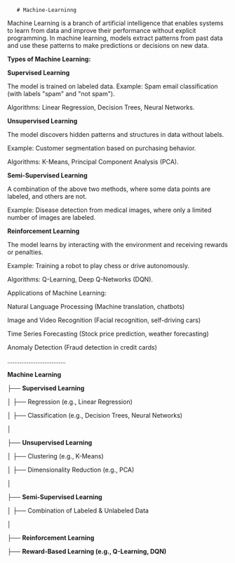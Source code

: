        # Machine-Learninng
Machine Learning is a branch of artificial intelligence that enables systems to learn from data and improve their performance without explicit programming. In machine learning, models extract patterns from past data and use these patterns to make predictions or decisions on new data.

**Types of Machine Learning:**

**Supervised Learning**

The model is trained on labeled data.
Example: Spam email classification (with labels "spam" and "not spam").

Algorithms: Linear Regression, Decision Trees, Neural Networks.

**Unsupervised Learning**

The model discovers hidden patterns and structures in data without labels.

Example: Customer segmentation based on purchasing behavior.

Algorithms: K-Means, Principal Component Analysis (PCA).

**Semi-Supervised Learning**

A combination of the above two methods, where some data points are labeled, and others are not.

Example: Disease detection from medical images, where only a limited number of images are labeled.

**Reinforcement Learning**

The model learns by interacting with the environment and receiving rewards or penalties.

Example: Training a robot to play chess or drive autonomously.

Algorithms: Q-Learning, Deep Q-Networks (DQN).

Applications of Machine Learning:

Natural Language Processing (Machine translation, chatbots)

Image and Video Recognition (Facial recognition, self-driving cars)

Time Series Forecasting (Stock price prediction, weather forecasting)

Anomaly Detection (Fraud detection in credit cards)



 
.................................

**Machine Learning**

├── **Supervised Learning**

│     ├── Regression (e.g., Linear Regression)

│    ├── Classification (e.g., Decision Trees, Neural Networks)

│

├── **Unsupervised Learning**

│    ├── Clustering (e.g., K-Means)

│    ├── Dimensionality Reduction (e.g., PCA)

│

├── **Semi-Supervised Learning**

│     ├── Combination of Labeled & Unlabeled Data

│

├── **Reinforcement Learning**

├── **Reward-Based Learning (e.g., Q-Learning, DQN)**



